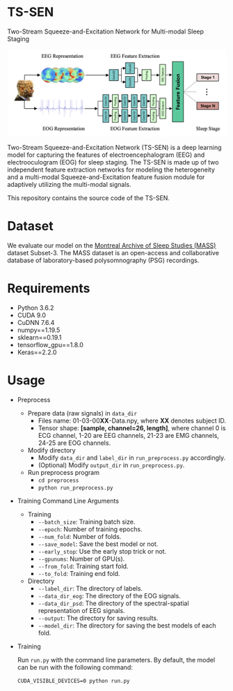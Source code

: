# TS-SEN

Two-Stream Squeeze-and-Excitation Network for Multi-modal Sleep Staging

![model](./README.assets/model.png)

Two-Stream Squeeze-and-Excitation Network (TS-SEN) is a deep learning model for capturing the features of electroencephalogram (EEG) and electrooculogram (EOG) for sleep staging. The TS-SEN is made up of two independent feature extraction networks for modeling the heterogeneity and a multi-modal Squeeze-and-Excitation feature fusion module for adaptively utilizing the multi-modal signals.

This repository contains the source code of the TS-SEN.

# Dataset

We evaluate our model on the [Montreal Archive of Sleep Studies (MASS) ](http://massdb.herokuapp.com/en/)dataset Subset-3. The MASS dataset is an open-access and collaborative database of laboratory-based polysomnography (PSG) recordings. 

# Requirements

- Python 3.6.2
- CUDA 9.0
- CuDNN 7.6.4
- numpy==1.19.5
- sklearn==0.19.1
- tensorflow_gpu==1.8.0
- Keras==2.2.0

# Usage

- Preprocess

  - Prepare data (raw signals) in `data_dir`
    - Files name: 01-03-00**XX**-Data.npy, where **XX** denotes subject ID.
    - Tensor shape: **[sample, channel=26, length]**, where channel 0 is ECG channel, 1-20 are EEG channels, 21-23 are EMG channels, 24-25 are EOG channels.
  - Modify directory
    - Modify `data_dir` and `label_dir`  in `run_preprocess.py` accordingly.
    - (Optional) Modify `output_dir` in  `run_preprocess.py`.
  - Run preprocess program
    - `cd preprocess`
    - `python run_preprocess.py`

- Training Command Line Arguments

  - Training
    - `--batch_size`: Training batch size.
    - `--epoch`: Number of training epochs.
    - `--num_fold`: Number of folds.
    - `--save_model`: Save the best model or not.
    - `--early_stop`: Use the early stop trick or not.
    - `--gpunums`: Number of GPU(s).
    - `--from_fold`: Training start fold.
    - `--to_fold`: Training end fold.
  - Directory 
    - `--label_dir`: The directory of labels.
    - `--data_dir_eog`: The directory of the EOG signals.
    - `--data_dir_psd`: The directory of the spectral-spatial representation of EEG signals.
    - `--output`:  The directory for saving results.
    - `--model_dir`: The directory for saving the best models of each fold.

- Training

  Run `run.py` with the command line parameters. By default, the model can be run with the following command:

  ```
  CUDA_VISIBLE_DEVICES=0 python run.py
  ```

